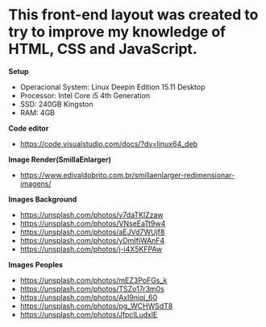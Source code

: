 This front-end layout was created to try to improve my knowledge of HTML, CSS and JavaScript.
====================================

**Setup**
* Operacional System: Linux Deepin Edition 15.11 Desktop
* Processor: Intel Core i5 4th Generation
* SSD: 240GB Kingston
* RAM: 4GB

**Code editor**
* https://code.visualstudio.com/docs/?dv=linux64_deb

**Image Render(SmillaEnlarger)**
* https://www.edivaldobrito.com.br/smillaenlarger-redimensionar-imagens/

**Images Background**

* https://unsplash.com/photos/v7daTKlZzaw
* https://unsplash.com/photos/VNseEaTt9w4
* https://unsplash.com/photos/aEJVd7WUjf8
* https://unsplash.com/photos/yDmIfiWAnF4
* https://unsplash.com/photos/j-i4X5KFPAw

**Images Peoples**
* https://unsplash.com/photos/mEZ3PoFGs_k
* https://unsplash.com/photos/TSZo17r3m0s
* https://unsplash.com/photos/AxI9niqj_60
* https://unsplash.com/photos/pg_WCHWSdT8
* https://unsplash.com/photos/JfpclLudxlE